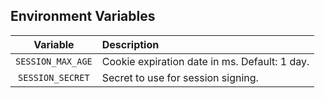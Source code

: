 ## Environment Variables

|     Variable      | Description                                   |
|:-----------------:|:----------------------------------------------|
| `SESSION_MAX_AGE` | Cookie expiration date in ms. Default: 1 day. |
| `SESSION_SECRET`  | Secret to use for session signing.            |

